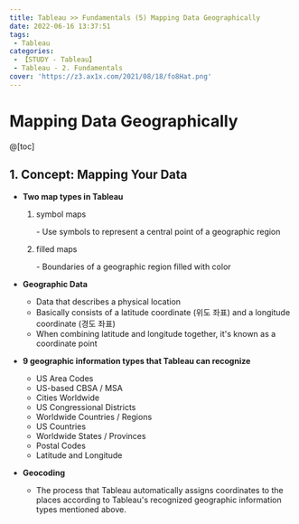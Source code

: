```yaml
---
title: Tableau >> Fundamentals (5) Mapping Data Geographically
date: 2022-06-16 13:37:51
tags:
 - Tableau
categories:
 - 【STUDY - Tableau】
 - Tableau - 2. Fundamentals
cover: 'https://z3.ax1x.com/2021/08/18/fo8Hat.png'
---
```




# Mapping Data Geographically

@[toc]



## 1. Concept: Mapping Your Data

* **Two map types in Tableau**

  1. symbol maps

     \- Use symbols to represent a central point of a geographic region

  2. filled maps

     \- Boundaries of a geographic region filled with color

     

* **Geographic Data**

  * Data that describes a physical location 
  * Basically consists of a latitude coordinate (위도 좌표) and a longitude coordinate (경도 좌표)
  * When combining latitude and longitude together, it's known as a coordinate point



* **9 geographic information types that Tableau can recognize**

  * US Area Codes
  * US-based CBSA / MSA
  * Cities Worldwide
  * US Congressional Districts
  * Worldwide Countries / Regions
  * US Countries
  * Worldwide States / Provinces
  * Postal Codes
  * Latitude and Longitude

   

* **Geocoding**

  * The process that Tableau automatically assigns coordinates to the places according to Tableau's recognized geographic information types mentioned above. 

